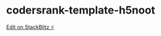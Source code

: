 # codersrank-template-h5noot

[Edit on StackBlitz ⚡️](https://stackblitz.com/edit/codersrank-template-h5noot)